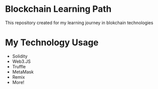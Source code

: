 # Blockchain Learning Path
This repository created for my learning journey in blokchain technologies

# My Technology Usage
- Solidity
- Web3.JS
- Truffle
- MetaMask
- Remix
- More!

